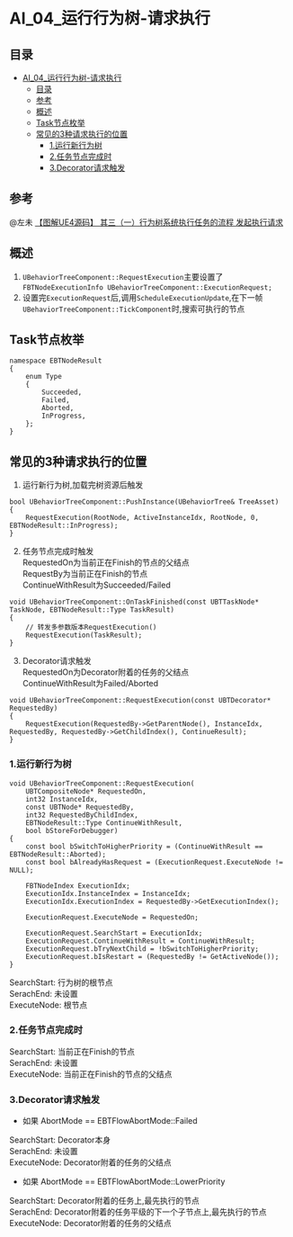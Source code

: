 # AI_04_运行行为树-请求执行
## 目录
- [AI_04_运行行为树-请求执行](#ai_04_运行行为树-请求执行)
    - [目录](#目录)
    - [参考](#参考)
    - [概述](#概述)
    - [Task节点枚举](#task节点枚举)
    - [常见的3种请求执行的位置](#常见的3种请求执行的位置)
        - [1.运行新行为树](#1运行新行为树)
        - [2.任务节点完成时](#2任务节点完成时)
        - [3.Decorator请求触发](#3decorator请求触发)

## 参考
@左未 [【图解UE4源码】 其三（一）行为树系统执行任务的流程 发起执行请求](https://zhuanlan.zhihu.com/p/372256253)  

## 概述
1. `UBehaviorTreeComponent::RequestExecution`主要设置了`FBTNodeExecutionInfo UBehaviorTreeComponent::ExecutionRequest;`  
2. 设置完`ExecutionRequest`后,调用`ScheduleExecutionUpdate`,在下一帧`UBehaviorTreeComponent::TickComponent`时,搜索可执行的节点  

## Task节点枚举
```
namespace EBTNodeResult
{
	enum Type
	{
		Succeeded,
		Failed,
		Aborted,
		InProgress,
	};
}
```

## 常见的3种请求执行的位置

1. 运行新行为树,加载完树资源后触发
```
bool UBehaviorTreeComponent::PushInstance(UBehaviorTree& TreeAsset)
{
    RequestExecution(RootNode, ActiveInstanceIdx, RootNode, 0, EBTNodeResult::InProgress);
}
```

2. 任务节点完成时触发  
RequestedOn为当前正在Finish的节点的父结点  
RequestBy为当前正在Finish的节点  
ContinueWithResult为Succeeded/Failed
```
void UBehaviorTreeComponent::OnTaskFinished(const UBTTaskNode* TaskNode, EBTNodeResult::Type TaskResult)
{
    // 转发多参数版本RequestExecution()
    RequestExecution(TaskResult);
}
```

3. Decorator请求触发  
RequestedOn为Decorator附着的任务的父结点  
ContinueWithResult为Failed/Aborted  
```
void UBehaviorTreeComponent::RequestExecution(const UBTDecorator* RequestedBy)
{
    RequestExecution(RequestedBy->GetParentNode(), InstanceIdx, RequestedBy, RequestedBy->GetChildIndex(), ContinueResult);
}
```

### 1.运行新行为树
```
void UBehaviorTreeComponent::RequestExecution(
    UBTCompositeNode* RequestedOn, 
    int32 InstanceIdx, 
    const UBTNode* RequestedBy,
    int32 RequestedByChildIndex, 
    EBTNodeResult::Type ContinueWithResult, 
    bool bStoreForDebugger)
{
    const bool bSwitchToHigherPriority = (ContinueWithResult == EBTNodeResult::Aborted);
    const bool bAlreadyHasRequest = (ExecutionRequest.ExecuteNode != NULL);

    FBTNodeIndex ExecutionIdx;
	ExecutionIdx.InstanceIndex = InstanceIdx;
	ExecutionIdx.ExecutionIndex = RequestedBy->GetExecutionIndex();

    ExecutionRequest.ExecuteNode = RequestedOn;

    ExecutionRequest.SearchStart = ExecutionIdx;
	ExecutionRequest.ContinueWithResult = ContinueWithResult;
	ExecutionRequest.bTryNextChild = !bSwitchToHigherPriority;
    ExecutionRequest.bIsRestart = (RequestedBy != GetActiveNode());
}
```

SearchStart: 行为树的根节点  
SerachEnd: 未设置  
ExecuteNode: 根节点  

### 2.任务节点完成时

SearchStart: 当前正在Finish的节点  
SerachEnd: 未设置  
ExecuteNode: 当前正在Finish的节点的父结点  

### 3.Decorator请求触发
+ 如果 AbortMode == EBTFlowAbortMode::Failed  

SearchStart: Decorator本身  
SerachEnd: 未设置  
ExecuteNode: Decorator附着的任务的父结点  

+ 如果 AbortMode == EBTFlowAbortMode::LowerPriority  

SearchStart: Decorator附着的任务上,最先执行的节点  
SerachEnd: Decorator附着的任务平级的下一个子节点上,最先执行的节点  
ExecuteNode: Decorator附着的任务的父结点  
